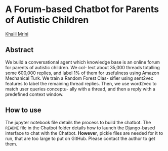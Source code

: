 # A Forum-based Chatbot for Parents of Autistic Children

[Khalil Mrini](https://goo.gl/7MCYvq)

## Abstract

We build a conversational agent which knowledge base is an online forum for parents of autistic children. We col- lect about 35,000 threads totalling some 600,000 replies, and label 1% of them for usefulness using Amazon Mechanical Turk. We train a Random Forest Clas- sifier using sent2vec features to label the remaining thread replies. Then, we use word2vec to match user queries conceptu- ally with a thread, and then a reply with a predefined context window.

## How to use

The jupyter notebook file details the process to build the chatbot. The `README` file in the Chatbot folder details how to launch the Django-based interface to chat with the Chatbot. **However**, pickle files are needed for it to run, that are too large to put on GitHub. Please contact the author to get them.
